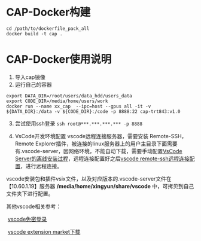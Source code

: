 # CAP-Docker构建
```shell
cd /path/to/dockerfile_pack_all
docker build -t cap .
```

# CAP-Docker使用说明
1. 导⼊cap镜像
2. 运⾏⾃⼰的容器
```shell
export DATA_DIR=/root/users/data_hdd/users_data
export CODE_DIR=/media/home/users/work
docker run --name xx_cap  --ipc=host --gpus all -it -v ${DATA_DIR}:/data -v ${CODE_DIR}:/code -p 8888:22 cap-trt843:v1.0
```

3. 尝试使⽤ssh登录
`ssh root@***.***.***.*** -p 8888`

4. VsCode开发环境配置
vscode远程连接服务器，需要安装 Remote-SSH，Remote Explorer插件，被连接的linux服务器上的用户主目录下面需要有.vscode-server，因网络环境，不能自动下载，需要手动配置[VsCode Server的离线安装过程](https://zhuanlan.zhihu.com/p/294933020)，远程连接配置好之后[vscode remote-ssh远程连接配置](https://blog.csdn.net/strive0_0/article/details/124967746)，进行远程连接。

vscode安装包和插件vsix文件，以及对应版本的.vscode-server文件在【10.60.1.19】服务器 **/media/home/xingyun/share/vscode** 中，可拷贝到自己文件夹下进行配置。

其他vscode相关参考：

​	[vscode免密登录](https://blog.csdn.net/qq_39683986/article/details/127221104)

​	[vscode extension market下载](https://marketplace.visualstudio.com/VSCode)
